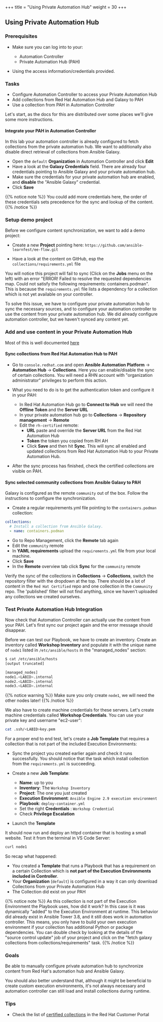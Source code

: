 +++
title = "Using Private Automation Hub"
weight = 30
+++

## Using Private Automation Hub

### Prerequisites

* Make sure you can log into to your:

  * Automation Controller
  * Private Automation Hub (PAH)

* Using the access information/credentials provided.

### Tasks

* Configure Automation Controller to access your Private Automation Hub
* Add collections from Red Hat Automation Hub and Galaxy to PAH
* Use a collection from PAH in Automation Controller

Let's start, as the docs for this are distributed over some places we'll give some more instructions.

#### Integrate your PAH in Automation Controller

In this lab your automation controller is already configured to fetch collections from the private automation hub. We want to additionally also disable direct retrieval of collections from Ansible Galaxy.

* Open the `default` **Organization** in Automation Controller and click **Edit**
* Have a look at the **Galaxy Credentials** field. There are already four credentials pointing to Ansible Galaxy and your private automation hub.
* Make sure the credentials for your private automation hub are enabled, and **disable** the "Ansible Galaxy" credential.
* Click **Save**

{{% notice note %}}
You could add more credentials here, the order of these credentials sets precedence for the sync and lookup of the content.
{{% /notice %}}

### Setup demo project

Before we configure content synchronization, we want to add a demo project:

* Create a new **Project** pointing here: `https://github.com/ansible-learnfest/ee-flow.git`

* Have a look at the content on GitHub, esp the `collections/requirements.yml` file

You will notice this project will fail to sync (Click on the **Jobs** menu on the left) with an error "ERROR! Failed to resolve the requested dependencies map. Could not satisfy the following requirements: containers.podman". This is because the `requirements.yml` file lists a dependency for a collection which is not yet available on your controller.

To solve this issue, we have to configure your private automation hub to sync the necessary sources, and to configure your automation controller to use the content from your private automation hub. We did already configure automation controller, but we haven't synced any content yet.

### Add and use content in your Private Automation Hub

Most of this is well documented [here](https://access.redhat.com/documentation/en-us/red_hat_ansible_automation_platform/2.3/html-single/managing_red_hat_ansible_content_collections_and_ansible_galaxy_collections_in_automation_hub/index)

#### Sync collections from Red Hat Automation Hub to PAH

* Go to `console.redhat.com` and open **Ansible Automation Platform** -> **Automation Hub** -> **Collections**. Here you can enable/disable the sync of certain collections. You will need a RHN account with "organization administrator" privileges to perform this action.

* What you need to do is to get the authentication token and configure it in your PAH:
  * In Red Hat Automation Hub go to **Connect to Hub** we will need the **Offline Token** and the **Server URL**
  * In your private automation hub go to **Collections** -> **Repository management** -> **Remote**
  * Edit the `rh-certified` remote:
    * **URL** paste and override the **Server URL** from the Red Hat Automation Hub
    * **Token** the token you copied from RH AH
    * Click **Save** and then hit **Sync**. This will sync all enabled and updated collections from Red Hat Automation Hub to your Private Automation Hub.
* After the sync process has finished, check the certified collections are visible on PAH.

#### Sync selected community collections from Ansible Galaxy to PAH

Galaxy is configured as the remote `community` out of the box. Follow the instructions to configure the synchronization.

* Create a regular requirements.yml file pointing to the `containers.podman` collection:

```yaml
collections:
  # Install a collection from Ansible Galaxy.
  - name: containers.podman
```

* Go to Repo Management, click the **Remote** tab again
* Edit the `community` remote
* In **YAML requirements** upload the  `requirements.yml` file from your local machine.
* Click **Save**
* In the **Remote** overview tab click **Sync** for the `community` remote

Verify the sync of the collections in **Collections** -> **Collections**, switch the repository filter with the dropdown at the top. There should be a lot of content in the `Red Hat Certified` repo and one collection in the `Community` repo. The 'published' filter will not find anything, since we haven't uploaded any collections we created ourselves.

### Test Private Automation Hub Integration

Now check that Automation Controller can actually use the content from your PAH. Let's first sync our project again and the error message should disappear.

Before we can test our Playbook, we have to create an inventory. Create an inventory called **Workshop Inventory** and populate it with the unique name of `node1` listed in `/etc/ansible/hosts` in the "managed_nodes" section:

```bash
$ cat /etc/ansible/hosts
[output truncated]

[managed_nodes]
node1.<LABID>.internal
node2.<LABID>.internal
node3.<LABID>.internal
```

{{% notice warning %}}
Make sure you only create `node1`, we will need the other nodes later!
{{% /notice %}}

We also have to create machine credentials for these servers. Let's create machine credentials called **Workshop Credentials**. You can use your private key and username "ec2-user":

```bash
cat .ssh/<LABID>key.pem
```

For a proper end to end test, let's create a **Job Template** that requires a collection that is not part of the included Execution Environments:

* Sync the project you created earlier again and check it runs successfully. You should notice that the task which install collection from the `requirements.yml` is succeeding.

* Create a new **Job Template**:
  * **Name**: up to you
  * **Inventory**: The `Workshop Inventory`
  * **Project**: The one you just created
  * **Execution Environment**: `Ansible Engine 2.9 execution environment`
  * **Playbook**: `deploy-container.yml`
  * Set the right **Credentials** : `Workshop Credential`
  * Check **Privilege Escalation**

* Launch the **Template**

It should now run and deploy an httpd container that is hosting a small website. Test it from the terminal in VS Code Server:

```bash
curl node1
```

So recap what happened:

* You created a **Template** that runs a Playbook that has a requirement on a certain Collection which is **not part of the Execution Environments included in Controller**.
* Your **Organization** (`default`) is configured in a way it can only download Collections from your Private Automation Hub
* The Collection did exist on your PAH

{{% notice note %}}
As this collection is not part of the Execution Environment the Playbook uses, how did it work?
In this case is it was dynamically "added" to the Execution Environment at runtime. This behavior did already exist in Ansible Tower 3.8, and it still does work in automation controller. This means, you only have to build your own execution environment if your collection has additional Python or package dependencies. You can double check by looking at the details of the "source control update" job of your project and click on the "fetch galaxy collections from collections/requirements" task.
{{% /notice %}}

### Goals

Be able to manually configure private automation hub to synchronize content from Red Hat's automation hub and Ansible Galaxy.

You should also better understand that, although it might be beneficial to create custom execution environments, it's not always necessary and automation controller can still load and install collections during runtime.

### Tips

* Check the list of [certified collections](https://access.redhat.com/articles/3642632) in the Red Hat Customer Portal
